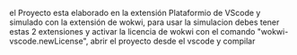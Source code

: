 el Proyecto esta elaborado en la extensión Plataformio de VScode
y simulado con la extensión de wokwi,
para usar la simulacion debes tener estas 2 extensiones
y activar la licencia de wokwi con el comando "wokwi-vscode.newLicense",
abrir el proyecto desde el vscode y compilar
